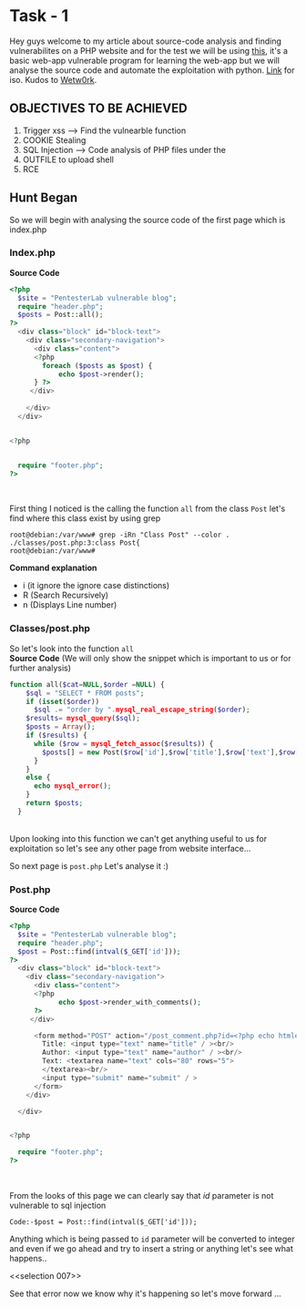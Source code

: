 # Task - 1 

Hey guys welcome to my article about source-code analysis and finding vulnerabilites on a PHP website and for the test we will be using [this](https://pentesterlab.com/exercises/xss_and_mysql_file/course), it's a basic web-app vulnerable program for learning the web-app but we will analyse the source code and automate the exploitation with python. [Link](https://pentesterlab.com/exercises/xss_and_mysql_file/iso) for iso. Kudos to [Wetw0rk](https://github.com/wetw0rk/AWAE-PREP/tree/master/XSS%20and%20MySQL).

## OBJECTIVES TO BE ACHIEVED

1) Trigger xss --> Find the vulnearble function <br/>
2) COOKIE Stealing <br/>
3) SQL Injection  --> Code analysis of PHP files under the <br/>
4) OUTFILE to upload shell <br/>
5) RCE <br/>

## Hunt Began


So we will begin with analysing the source code of the first page which is index.php

### Index.php

**Source Code**

```php
<?php
  $site = "PentesterLab vulnerable blog";
  require "header.php";
  $posts = Post::all();
?>
  <div class="block" id="block-text">
    <div class="secondary-navigation">
      <div class="content">
      <?php 
        foreach ($posts as $post) {
            echo $post->render(); 
      } ?> 
     </div>
 
    </div>
  </div>


<?php


  require "footer.php";
?>
```
<br/>

First thing I noticed is the calling the function ```all``` from the class ```Post``` let's find where this class exist by using grep 

```
root@debian:/var/www# grep -iRn "Class Post" --color .
./classes/post.php:3:class Post{
root@debian:/var/www# 
```
**Command explanation**
  - i (it ignore the ignore case distinctions)
  - R (Search Recursively)
  - n (Displays Line number)
  
### Classes/post.php

So let's look into the function ```all```
<br/>
**Source Code** (We will only show the snippet which is important to us or for further analysis)
```php
function all($cat=NULL,$order =NULL) {
    $sql = "SELECT * FROM posts";
    if (isset($order)) 
      $sql .= "order by ".mysql_real_escape_string($order);  
    $results= mysql_query($sql);
    $posts = Array();
    if ($results) {
      while ($row = mysql_fetch_assoc($results)) {
        $posts[] = new Post($row['id'],$row['title'],$row['text'],$row['published']);
      }
    }
    else {
      echo mysql_error();
    }
    return $posts;
  }
```
<br/>
Upon looking into this function we can't get anything useful to us for exploitation so let's see any other page from website interface... 

So next page is ```post.php```
Let's analyse it :)

### Post.php

**Source Code**
```php
<?php
  $site = "PentesterLab vulnerable blog";
  require "header.php";
  $post = Post::find(intval($_GET['id']));
?>
  <div class="block" id="block-text">
    <div class="secondary-navigation">
      <div class="content">
      <?php 
            echo $post->render_with_comments(); 
      ?> 
     </div>

      <form method="POST" action="/post_comment.php?id=<?php echo htmlentities($_GET['id']); ?>"> 
        Title: <input type="text" name="title" / ><br/>
        Author: <input type="text" name="author" / ><br/>
        Text: <textarea name="text" cols="80" rows="5">
        </textarea><br/>
        <input type="submit" name="submit" / >
      </form> 
    </div>

  </div>


<?php

  require "footer.php";
?>
```
<br/>

From the looks of this page we can clearly say that *id* parameter is not vulnerable to sql injection

```
Code:-$post = Post::find(intval($_GET['id']));
```
Anything which is being passed to ```id``` parameter will be converted to integer and even if we go ahead and try to insert a string or anything let's see what happens..

<<selection 007>>
<br/>

See that error now we know why it's happening so let's move forward ...

